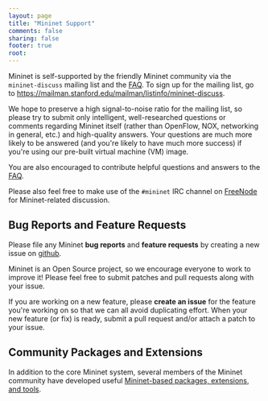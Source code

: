 ```yaml
---
layout: page
title: "Mininet Support"
comments: false
sharing: false
footer: true
root:
---
```

Mininet is self-supported by the friendly Mininet community via the `mininet-discuss` mailing list and the [FAQ](https://github.com/mininet/mininet/wiki/FAQ). To sign up for the mailing list, go to <https://mailman.stanford.edu/mailman/listinfo/mininet-discuss>.

We hope to preserve a high signal-to-noise ratio for the mailing list, so please try to submit only intelligent, well-researched questions or comments regarding Mininet itself (rather than OpenFlow, NOX, networking in general, etc.) and high-quality answers. Your questions are much more likely to be answered (and you're likely to have much more success) if you're using our pre-built virtual machine (VM) image.

You are also encouraged to contribute helpful questions and answers to the [FAQ](https://github.com/mininet/mininet/wiki/FAQ).

Please also feel free to make use of the `#mininet` IRC channel on [FreeNode](http://freenode.net) for Mininet-related discussion.

Bug Reports and Feature Requests
---------------------------------

Please file any Mininet **bug reports** and **feature requests** by creating a new issue on [github](https://github.com/mininet/mininet/issues). 

Mininet is an Open Source project, so we encourage everyone to work to improve it! Please feel free to submit patches and pull requests along with your issue.

If you are working on a new feature, please **create an issue** for the feature you're working on so that we can all avoid duplicating effort. When your new feature (or fix) is ready, submit a pull request and/or attach a patch to your issue.


Community Packages and Extensions
---------------------------------

In addition to the core Mininet system, several members of the Mininet community have developed useful [Mininet-based packages, extensions, and tools](https://github.com/mininet/mininet/wiki/Mininet-Community-Extensions-and-Packages).